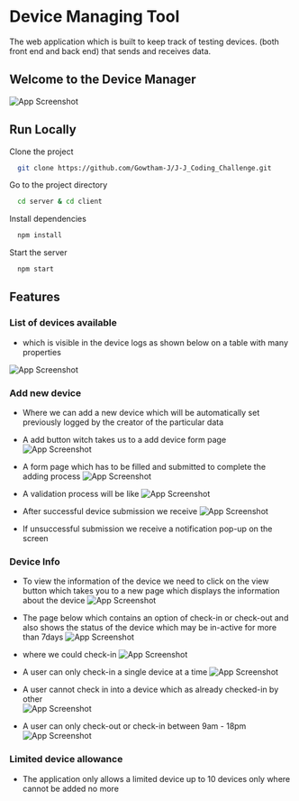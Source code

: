 # Device Managing Tool

The web application which is built to keep track of testing devices. (both front end and back end) that sends and receives data.

## Welcome to the Device Manager

![App Screenshot](client/src/assets/screenshots/screenshot_1.png)

## Run Locally

Clone the project

```bash
  git clone https://github.com/Gowtham-J/J-J_Coding_Challenge.git
```

Go to the project directory

```bash
  cd server & cd client
```

Install dependencies

```bash
  npm install
```

Start the server

```bash
  npm start
```

## Features

### List of devices available

- which is visible in the device logs as shown below on a table with many properties

![App Screenshot](client/src/assets/screenshots/screenshot_2.png)

### Add new device

- Where we can add a new device which will be automatically set previously logged by the creator of the particular data

- A add button witch takes us to a add device form page
  ![App Screenshot](client/src/assets/screenshots/add_button.png)

- A form page which has to be filled and submitted to complete the adding process
  ![App Screenshot](client/src/assets/screenshots/add_form.png)

- A validation process will be like
  ![App Screenshot](client/src/assets/screenshots/validation.png)

- After successful device submission we receive
  ![App Screenshot](client/src/assets/screenshots/regards.png)

- If unsuccessful submission we receive a notification pop-up on the screen

### Device Info

- To view the information of the device we need to click on the view button which takes you to a new page which displays the information about the device
  ![App Screenshot](client/src/assets/screenshots/view.png)

- The page below which contains an option of check-in or check-out and also shows the status of the device which may be in-active for more than 7days
  ![App Screenshot](client/src/assets/screenshots/info.png)

- where we could check-in
  ![App Screenshot](client/src/assets/screenshots/check-in.png)

- A user can only check-in a single device at a time
  ![App Screenshot](client/src/assets/screenshots/cant_check_in_again.png)

- A user cannot check in into a device which as already checked-in by other  
  ![App Screenshot](client/src/assets/screenshots/other_user.png)

- A user can only check-out or check-in between 9am - 18pm
  ![App Screenshot](client/src/assets/screenshots/can't_chech_out.png)

### Limited device allowance

- The application only allows a limited device up to 10 devices only where cannot be added no more
